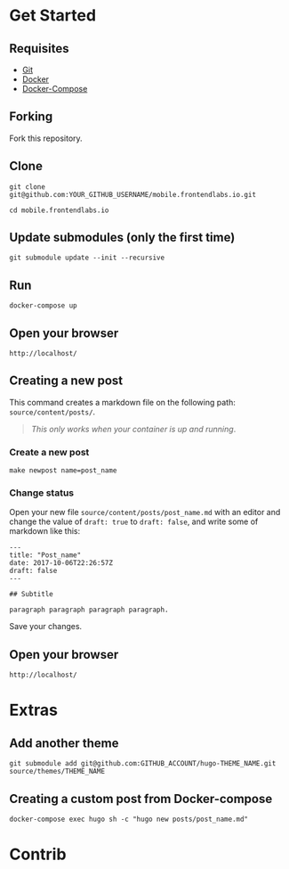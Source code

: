 
# Get Started

## Requisites

* [Git](https://www.atlassian.com/git/tutorials/install-git#linux)
* [Docker](https://docs.docker.com/engine/installation/)
* [Docker-Compose](https://docs.docker.com/compose/install/#install-compose)

## Forking

Fork this repository.

## Clone

```
git clone git@github.com:YOUR_GITHUB_USERNAME/mobile.frontendlabs.io.git
```

```
cd mobile.frontendlabs.io
```

## Update submodules (only the first time)

```
git submodule update --init --recursive
```

## Run

```
docker-compose up
```

## Open your browser

```
http://localhost/
```

## Creating a new post

This command creates a markdown file on the following path: `source/content/posts/`.

> _This only works when your container is up and running_.

### Create a new post

```
make newpost name=post_name
```

### Change status

Open your new file `source/content/posts/post_name.md` with an editor and change the value of `draft: true` to `draft: false`, and write some of markdown like this:

```
---
title: "Post_name"
date: 2017-10-06T22:26:57Z
draft: false
---

## Subtitle

paragraph paragraph paragraph paragraph.
```

Save your changes.

## Open your browser

```
http://localhost/
```

# Extras

## Add another theme

```
git submodule add git@github.com:GITHUB_ACCOUNT/hugo-THEME_NAME.git source/themes/THEME_NAME
```

## Creating a custom post from Docker-compose

```
docker-compose exec hugo sh -c "hugo new posts/post_name.md"
```

# Contrib
